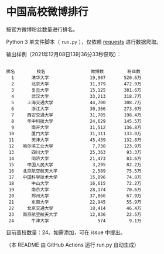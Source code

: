 
# 中国高校微博排行

按官方微博粉丝数量进行排名。

Python 3 单文件脚本（ `run.py` ），仅依赖 [requests](https://github.com/psf/requests) 进行数据爬取。

输出样例（2021年12月08日13时36分33秒获取）：

```

排名　　　　　校名　　　　　         微博数         粉丝数
  1　　　　清华大学　　　　         19,907       520.6万
  2　　　　北京大学　　　　         31,379       472.9万
  3　　　　复旦大学　　　　         15,125       381.6万
  4　　　　武汉大学　　　　         33,213       318.7万
  5　　　上海交通大学　　　         44,700       308.7万
  6　　　　浙江大学　　　　         30,366       273.0万
  7　　　西安交通大学　　　         31,705       198.4万
  8　　　华中科技大学　　　         24,629       145.5万
  9　　　　南开大学　　　　         31,512       136.8万
 10　　　　厦门大学　　　　         31,311       133.0万
 11　　　　天津大学　　　　         45,439       132.8万
 12　　哈尔滨工业大学　　　          7,738       123.9万
 13　　　　四川大学　　　　         25,363        93.3万
 14　　　　同济大学　　　　         21,473        83.6万
 15　　　中国人民大学　　　          3,295        82.2万
 16　　北京航空航天大学　　          2,589        75.5万
 17　　中国科学技术大学　　         15,896        74.8万
 18　　　　中山大学　　　　         16,615        72.2万
 19　　　　南京大学　　　　         28,174        70.6万
 20　　　　郑州大学　　　　         37,866        67.9万
 21　　　　东南大学　　　　         22,945        55.9万
 22　　　北京交通大学　　　         18,414        46.4万
 23　　南京航空航天大学　　         12,036        22.5万
 24　　　　牛津大学　　　　            574         9.1万

```

目前高校数量：24。如需添加，可在 issue 中提出。

（本 README 由 GitHub Actions 运行 run.py 自动生成）
